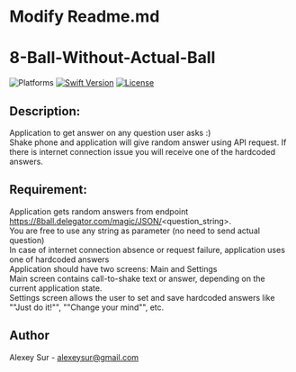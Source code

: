 # Modify Readme.md
# 8-Ball-Without-Actual-Ball
![Platforms](https://img.shields.io/badge/Platform-iOS-lightgrey.svg)
[![Swift Version](https://img.shields.io/badge/Swift-5-F16D39.svg?style=flat)](https://developer.apple.com/swift)
[![License](https://img.shields.io/badge/License-Apache%202.0-blue.svg)](https://opensource.org/licenses/Apache-2.0)

## Description:
Application to get answer on any question user asks :)<br>
Shake phone and application will give random answer using API request. If there is internet connection issue you will receive one of the hardcoded answers.

## Requirement:
Application gets random answers from endpoint https://8ball.delegator.com/magic/JSON/<question_string>. <br>
You are free to use any string as parameter (no need to send actual question) <br>
In case of internet connection absence or request failure, application uses one of hardcoded answers <br>
Application should have two screens: Main and Settings <br>
Main screen contains call-to-shake text or answer, depending on the current application state. <br>
Settings screen allows the user to set and save hardcoded answers like ""Just do it!"", ""Change your mind"", etc.

## Author
Alexey Sur - alexeysur@gmail.com
